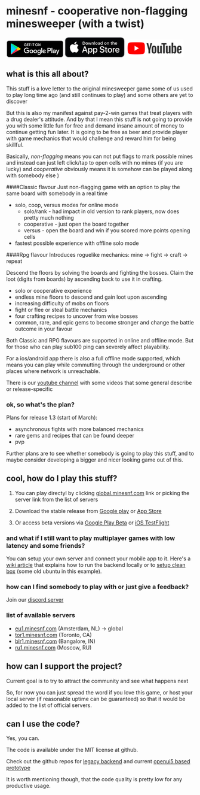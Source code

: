 # minesnf - cooperative non-flagging minesweeper (with a twist)

[![Google Play](./gplay.png)](https://play.google.com/store/apps/details?id=com.minesnf.openui5)
[![App Store](./appstr.png)](https://itunes.apple.com/app/id1448244535)
[![Youtube Channel](./ytb.png)](https://www.youtube.com/channel/UCEvqfPKGtfqfyeMCnw7B_zA)

## what is this all about?
This stuff is a love letter to the original minesweeper game some of us used to play long time ago (and still continues to play) and some others are yet to discover

But this is also my manifest against pay-2-win games that treat players with a drug dealer's attitude. And by that I mean this stuff is not going to provide you with some little fun for free and demand insane amount of money to continue getting fun later. It is going to be free as beer and provide player with game mechanics that would challenge and reward him for being skillful.

Basically, *non-flagging* means you can not put flags to mark possible mines and instead can just left click/tap to open cells with no mines (if you are lucky) and  *cooperative* obviously means it is somehow can be played along with somebody else )

####Classic flavour
Just non-flagging game with an option to play the same board with somebody in a real time
- solo, coop, versus modes for online mode
    -  solo/rank - had impact in old version to rank players, now does pretty much nothing 
    -  cooperative - just open the board together
    -  versus - open the board and win if you scored more points opening cells
- fastest possible experience with offline solo mode

####Rpg flavour
Introduces roguelike mechanics: mine -> fight -> craft -> repeat

Descend the floors by solving the boards and fighting the bosses. Claim the loot (digits from boards) by ascending back to use it in crafting.

- solo or cooperative experience
- endless mine floors to descend and gain loot upon ascending
- increasing difficulty of mobs on floors
- fight or flee or steal battle mechanics
- four crafting recipes to uncover from wise bosses
- common, rare, and epic gems to become stronger and change the battle outcome in your favour


Both Classic and RPG flavours are supported in online and offline mode.
But for those who can play sub100 ping can severely affect playability.

For a ios/android app there is also a full offline mode supported, which means you can play while commutting through the underground or other places where network is unreachable.

There is our [youtube channel](https://www.youtube.com/channel/UCEvqfPKGtfqfyeMCnw7B_zA) with some videos that some general describe or release-specific

### ok, so what's the plan?

Plans for release 1.3 (start of March):
- asynchronous fights with more balanced mechanics
- rare gems and recipes that can be found deeper
- pvp

Further plans are to see whether somebody is going to play this stuff, and to maybe consider developing a bigger and nicer looking game out of this.

## cool, how do I play this stuff?

1. You can play directyl by clicking [global.minesnf.com](http://global.minesnf.com/ui5) link or picking the server link from the list of servers

2. Download the stable release from [Google play](https://play.google.com/store/apps/details?id=com.minesnf.openui5) or [App Store](https://itunes.apple.com/app/id1448244535)

3. Or access beta versions via [Google Play Beta](https://play.google.com/apps/testing/com.minesnf.openui5) or [iOS TestFlight](https://testflight.apple.com/join/wORyXZqw) 

### and what if I still want to play multiplayer games with low latency and some friends? ###
You can setup your own server and connect your mobile app to it. Here's a [wiki article](https://github.com/myakinkii/minesNF/wiki/Run-backend-locally) that explains how to run the backend locally or to [setup clean box](https://github.com/myakinkii/minesNF/wiki/Run-own-backend) (some old ubuntu in this example).

### how can I find somebody to play with or just give a feedback?
Join our [discord server](https://discord.gg/uWnVeZE)

### list of available servers
* [eu1.minesnf.com](http://eu1.minesnf.com/ui5) (Amsterdam, NL) -> global
* [tor1.minesnf.com](http://tor1.minesnf.com/ui5) (Toronto, CA)
* [blr1.minesnf.com](http://blr1.minesnf.com/ui5) (Bangalore, IN)
* [ru1.minesnf.com](http://ru1.minesnf.com/ui5) (Moscow, RU)

## how can I support the project?

Current goal is to try to attract the community and see what happens next 

So, for now you can just spread the word if you love this game, or host your local server (if reasonable uptime can be guaranteed) so that it would be added to the list of official servers.

## can I use the code?
Yes, you can. 

The code is available under the MIT license at github.

Check out the github repos for [legacy backend](https://github.com/myakinkii/minesNF) and current [openui5 based prototype](https://github.com/myakinkii/ui5client)

It is worth mentioning though, that the code quality is pretty low for any productive usage.

